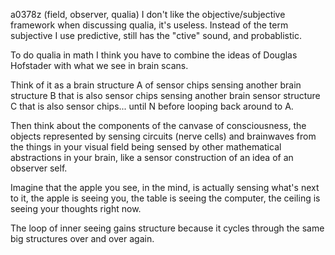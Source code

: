 a0378z
(field, observer, qualia)
I don't like the objective/subjective framework when discussing qualia, it's useless. Instead of the term subjective I use predictive, still has the "ctive" sound, and probablistic.

To do qualia in math I think you have to combine the ideas of Douglas Hofstader with what we see in brain scans.

Think of it as a brain structure A of sensor chips sensing another brain structure B that is also sensor chips sensing another brain sensor structure C that is also sensor chips... until N before looping back around to A.

Then think about the components of the canvase of consciousness, the objects represented by sensing circuits (nerve cells) and brainwaves from the things in your visual field being sensed by other mathematical abstractions in your brain, like a sensor construction of an idea of an observer self.

Imagine that the apple you see, in the mind, is actually sensing what's next to it, the apple is seeing you, the table is seeing the computer, the ceiling is seeing your thoughts right now.

The loop of inner seeing gains structure because it cycles through the same big structures over and over again.

